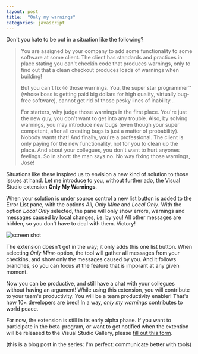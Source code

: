 ```yaml
---
layout: post
title:  "Only my warnings"
categories: javascript
---
```


Don't you hate to be put in a situation like the following?

> You are assigned by your company to add some functionality to some software at
> some client. The client has standards and practices in place stating you can't checkin code that produces warnings, only to find
> out that a clean checkout produces loads of warnings when building!
> 
> But you can't fix 😢 those warnings. You, the super star programmer™ (whose boss is getting
> paid big dollars for high quality, virtually bug-free software), cannot get rid of those pesky lines of inability…
>
> For starters, why judge those warnings in the first place. You're just the new guy, you don't want to get into any trouble. Also, 
> by solving warnings, you may introduce new bugs (even though your super competent, after all creating bugs is just a matter of probability). 
> Nobody wants that! And finally, you're a professional. The client is only paying for the new functionality, not for you to clean
> up the place. And about your collegues, you don't want to hurt anyones feelings. 
> So in short: the man says no. No way fixing those warnings, José!

Situations like these inspired us to envision a new kind of solution to those issues at hand. Let me introduce to you, without further ado, the Visual Studio extension **Only My Warnings**. 

When your solution is under source control a new list button is added to the Error List pane, with the options *All*, *Only Mine* and *Local Only*. 
With the option *Local Only* selected, the pane will only show errors, warnings and messages caused by local changes, i.e. by you!
All other messages are hidden, so you don't have to deal with them. Victory!

![screen shot]({{site.baseurl}}/images/Only-my-warnings_error-list.png "Error List window from Visual Studio 2015 Community Edition")

The extension doesn't get in the way; it only adds this one list button.
When selecting *Only Mine*-option, the tool will gather all messages from your checkins, and show only the messages caused by you. 
And it follows branches, so you can focus at the feature that is imporant at any given moment.

Now you can be productive, and still have a chat with your collegues without having an argument! While using this extension, you
will contribute to your team's productivity. You will be a team productivity enabler! That's how 10× developers are bred!
In a way, *only my warnings* contributes to world peace.

For now, the extension is still in its early alpha phase. If you want to participate in the beta-program, or want to get notified
when the extention will be released to the Visual Studio Gallery, please 
[fill out this form](https://docs.google.com/forms/d/e/1FAIpQLScMYh6JqrQn-dEA8hzIGJdJsV5-9ufCuTkfczPeXlBjNoB7KA/viewform).

(this is a blog post in the series: I'm perfect: communicate better with tools)
